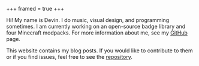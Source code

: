 +++
framed = true
+++

Hi! My name is Devin. I do music, visual design, and programming sometimes. I am currently working on an open-source badge library and four Minecraft modpacks. For more information about me, see my [GitHub](https://github.com/intergrav) page.

This website contains my blog posts. If you would like to contribute to them or if you find issues, feel free to see the [repository](https://github.com/intergrav/intergrav.github.io).

<a rel="me" href="https://floss.social/@intergrav"></a>
